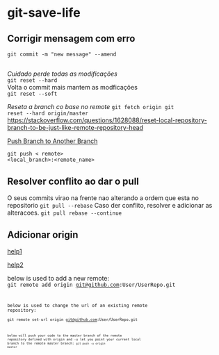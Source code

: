 # git-save-life
## Corrigir mensagem com erro
<code>git commit -m "new message" --amend</code>

## 
*Cuidado perde todas as modificações*  
<code>git reset --hard</code>  
Volta o commit mais mantem as modficações   
<code>git reset --soft</code>  

*Reseta a branch co base no remote*
<code>git fetch origin
git reset --hard origin/master
</code>
https://stackoverflow.com/questions/1628088/reset-local-repository-branch-to-be-just-like-remote-repository-head

[Push Branch to Another Branch](https://devconnected.com/how-to-push-git-branch-to-remote/#:~:text=In%20order%20to%20push%20your,name%20of%20the%20remote%20branch.)

<code>git push < remote> <local_branch>:<remote_name> </code>

## Resolver conflito ao dar o pull
O seus commits virao na frente nao alterando a ordem que esta no repositorio
<code>git pull --rebase</code>
Caso der conflito, resolver e adicionar as alteracoes.
<code>git pull rebase --continue</code>



## Adicionar origin 
[help1](https://stackoverflow.com/questions/42830557/git-remote-add-origin-vs-remote-set-url-origin)

[help2](https://docs.github.com/pt/get-started/getting-started-with-git/managing-remote-repositories)

below is used to add a new remote:  
<code>git remote add origin git@github.com:User/UserRepo.git<code>  

below is used to change the url of an existing remote repository:  
<code>git remote set-url origin git@github.com:User/UserRepo.git<code>  

below will push your code to the master branch of the remote repository defined with origin and -u let you point your current local branch to the remote master branch:
<code>git push -u origin master<code>
